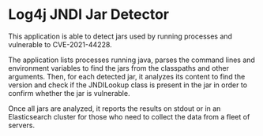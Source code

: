 # Log4j JNDI Jar Detector

This application is able to detect jars used by running processes and vulnerable
to CVE-2021-44228.

The application lists processes running java, parses the command lines and environment
variables to find the jars from the classpaths and other arguments. Then, for each
detected jar, it analyzes its content to find the version and check if the
JNDILookup class is present in the jar in order to confirm whether the jar is
vulnerable.

Once all jars are analyzed, it reports the results on stdout or in an Elasticsearch
cluster for those who need to collect the data from a fleet of servers.
